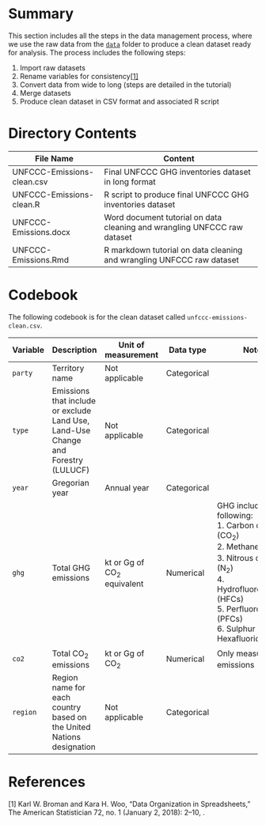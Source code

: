 # Summary

This section includes all the steps in the data management process, where we use the raw data from the [`data`](https://github.com/Global-Development-and-Politics-of-Data/Climate-Change/tree/main/data) folder to produce a clean dataset ready for analysis. The process includes the following steps:

1. Import raw datasets
2. Rename variables for consistency[[1]](#1)
3. Convert data from wide to long (steps are detailed in the tutorial)
4. Merge datasets
5. Produce clean dataset in CSV format and associated R script


# Directory Contents

| File Name                                          |  Content                        |
|----------------------------------------------------|---------------------------------|
| UNFCCC-Emissions-clean.csv                         | Final UNFCCC GHG inventories dataset in long format|
| UNFCCC-Emissions-clean.R                           | R script to produce final UNFCCC GHG inventories dataset|
| UNFCCC-Emissions.docx                              | Word document tutorial on data cleaning and wrangling UNFCCC raw dataset|
| UNFCCC-Emissions.Rmd                               | R markdown tutorial on data cleaning and wrangling UNFCCC raw dataset|


# Codebook

The following codebook is for the clean dataset called `unfccc-emissions-clean.csv`.


| Variable      | Description     | Unit of measurement | Data type     | Notes        |
| -----------   | -----------     | ------------------- | ------------- | ------------ |
| `party`       | Territory name  | Not applicable      | Categorical   |              |
| `type`        | Emissions that include or exclude<br />Land Use, Land-Use Change and Forestry (LULUCF)| Not applicable | Categorical |      |
| `year`        | Gregorian year  | Annual year         | Categorical   |              |
| `ghg`         | Total GHG emissions | kt or Gg of CO<sub>2</sub> equivalent | Numerical | GHG include the following: <br /> 1. Carbon dioxide (CO<sub>2</sub>) <br /> 2. Methane (CH<sub>4</sub>) <br /> 3. Nitrous oxide (N<sub>2</sub>) <br /> 4. Hydrofluorocarbons (HFCs) <br /> 5. Perfluorocarbons (PFCs) <br /> 6. Sulphur Hexafluoride (SF<sub>6</sub>) |
| `co2`         | Total CO<sub>2</sub> emissions | kt or Gg of CO<sub>2</sub> | Numerical | Only measures CO<sub>2</sub> emissions |
| `region`      | Region name for each country based on the United Nations designation | Not applicable | Categorical |           |



# References

<a id = "1">[1]</a>
Karl W. Broman and Kara H. Woo, “Data Organization in Spreadsheets,” The American Statistician 72, no. 1 (January 2, 2018): 2–10, [](https://doi.org/10.1080/00031305.2017.1375989).